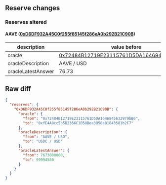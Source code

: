 ## Reserve changes

### Reserves altered

#### AAVE ([0xD6DF932A45C0f255f85145f286eA0b292B21C90B](https://polygonscan.com/address/0xD6DF932A45C0f255f85145f286eA0b292B21C90B))

| description | value before | value after |
| --- | --- | --- |
| oracle | [0x72484B12719E23115761D5DA1646945632979bB6](https://polygonscan.com/address/0x72484B12719E23115761D5DA1646945632979bB6) | [0xfE4A8cc5b5B2366C1B58Bea3858e81843581b2F7](https://polygonscan.com/address/0xfE4A8cc5b5B2366C1B58Bea3858e81843581b2F7) |
| oracleDescription | AAVE / USD | USDC / USD |
| oracleLatestAnswer | 76.73 | 0.999945 |


## Raw diff

```json
{
  "reserves": {
    "0xD6DF932A45C0f255f85145f286eA0b292B21C90B": {
      "oracle": {
        "from": "0x72484B12719E23115761D5DA1646945632979bB6",
        "to": "0xfE4A8cc5b5B2366C1B58Bea3858e81843581b2F7"
      },
      "oracleDescription": {
        "from": "AAVE / USD",
        "to": "USDC / USD"
      },
      "oracleLatestAnswer": {
        "from": 7673000000,
        "to": 99994500
      }
    }
  }
}
```